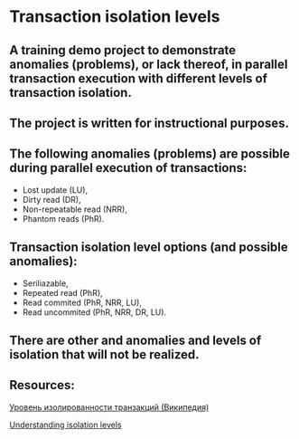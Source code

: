 # Transaction isolation levels

## A training demo project to demonstrate anomalies (problems), or lack thereof, in parallel transaction execution with different levels of transaction isolation.

## The project is written for instructional purposes.

## The following anomalies (problems) are possible during parallel execution of transactions:
- Lost update (LU),
- Dirty read (DR),
- Non-repeatable read (NRR), 
- Phantom reads (PhR).

## Transaction isolation level options (and possible anomalies):
- Seriliazable,
- Repeated read (PhR),
- Read commited (PhR, NRR, LU),
- Read uncommited (PhR, NRR, DR, LU).

## There are other and anomalies and levels of isolation that will not be realized.

## Resources:

[Уровень изолированности транзакций (Википедия)]

[Understanding isolation levels]

<!-- Links -->
[Уровень изолированности транзакций (Википедия)]: <https://ru.wikipedia.org/wiki/%D0%A3%D1%80%D0%BE%D0%B2%D0%B5%D0%BD%D1%8C_%D0%B8%D0%B7%D0%BE%D0%BB%D0%B8%D1%80%D0%BE%D0%B2%D0%B0%D0%BD%D0%BD%D0%BE%D1%81%D1%82%D0%B8_%D1%82%D1%80%D0%B0%D0%BD%D0%B7%D0%B0%D0%BA%D1%86%D0%B8%D0%B9>
[Understanding isolation levels]: <https://learn.microsoft.com/en-us/sql/connect/jdbc/understanding-isolation-levels?view=sql-server-ver17&redirectedfrom=MSDN>
